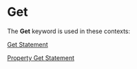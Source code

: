 
# Get <keyword>

The  **Get** keyword is used in these contexts:

 [Get Statement](73b44467-c9e6-3cd4-8d35-b2c19176bf80.md)

 [Property Get Statement](39d1fb20-653e-a174-7a98-e2b33f260d39.md)

